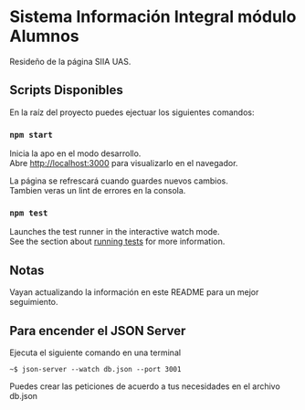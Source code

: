 # Sistema Información Integral módulo Alumnos

Resideño de la página SIIA UAS.

## Scripts Disponibles

En la raíz del proyecto puedes ejectuar los siguientes comandos:

### `npm start`

Inicia la apo en el modo desarrollo.\
Abre [http://localhost:3000](http://localhost:3000) para visualizarlo en el navegador.

La página se refrescará cuando guardes nuevos cambios.\
Tambien veras un lint de errores en la consola.

### `npm test`

Launches the test runner in the interactive watch mode.\
See the section about [running tests](https://facebook.github.io/create-react-app/docs/running-tests) for more information.

## Notas ##

Vayan actualizando la información en este README para un mejor seguimiento.

## Para encender el JSON Server ##

Ejecuta el siguiente comando en una terminal 

```console
~$ json-server --watch db.json --port 3001
```

Puedes crear las peticiones de acuerdo a tus necesidades en el archivo db.json